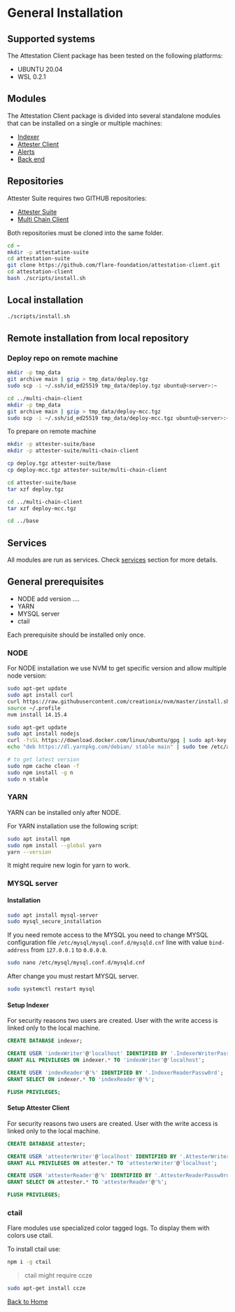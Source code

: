 # General Installation

## Supported systems

The Attestation Client package has been tested on the following platforms:

- UBUNTU 20.04
- WSL 0.2.1

## Modules

The Attestation Client package is divided into several standalone modules that can be installed on a single or multiple machines:

- [Indexer](./indexer-installation.md)
- [Attester Client](./attester-client-installation.md)
- [Alerts](./alerts-installation.md)
- [Back end](./backend-installation.md)

## Repositories

Attester Suite requires two GITHUB repositories:
- [Attester Suite](https://github.com/flare-foundation/attestation-client)
- [Multi Chain Client](https://github.com/flare-foundation/multi-chain-client)

Both repositories must be cloned into the same folder.

``` bash
cd ~
mkdir -p attestation-suite
cd attestation-suite
git clone https://github.com/flare-foundation/attestation-client.git
cd attestation-client
bash ./scripts/install.sh

```

## Local installation
``` bash
./scripts/install.sh
```

## Remote installation from local repository

### Deploy repo on remote machine
``` bash
mkdir -p tmp_data
git archive main | gzip > tmp_data/deploy.tgz
sudo scp -i ~/.ssh/id_ed25519 tmp_data/deploy.tgz ubuntu@<server>:~

cd ../multi-chain-client
mkdir -p tmp_data
git archive main | gzip > tmp_data/deploy-mcc.tgz
sudo scp -i ~/.ssh/id_ed25519 tmp_data/deploy-mcc.tgz ubuntu@<server>:~
```

To prepare on remote machine
``` bash
mkdir -p attester-suite/base
mkdir -p attester-suite/multi-chain-client

cp deploy.tgz attester-suite/base
cp deploy-mcc.tgz attester-suite/multi-chain-client

cd attester-suite/base
tar xzf deploy.tgz

cd ../multi-chain-client
tar xzf deploy-mcc.tgz

cd ../base
```


## Services

All modules are run as services. Check [services](services.md) section for more details.

## General prerequisites

- NODE add version ....
- YARN
- MYSQL server
- ctail

Each prerequisite should be installed only once.

### NODE

For NODE installation we use NVM to get specific version and allow multiple node version:

``` bash
sudo apt-get update
sudo apt install curl 
curl https://raw.githubusercontent.com/creationix/nvm/master/install.sh | bash
source ~/.profile 
nvm install 14.15.4
```

``` bash
sudo apt-get update
sudo apt install nodejs
curl -fsSL https://download.docker.com/linux/ubuntu/gpg | sudo apt-key --keyring /etc/apt/trusted.gpg.d/docker-apt-key.gpg add
echo "deb https://dl.yarnpkg.com/debian/ stable main" | sudo tee /etc/apt/sources.list.d/yarn.list

# to get latest version
sudo npm cache clean -f
sudo npm install -g n
sudo n stable
```

### YARN

YARN can be installed only after NODE.

For YARN installation use the following script:

``` bash
sudo apt install npm
sudo npm install --global yarn
yarn --version
```

It might require new login for yarn to work.

### MYSQL server

#### Installation
```` bash
sudo apt install mysql-server
sudo mysql_secure_installation
````

If you need remote access to the MYSQL you need to change MYSQL configuration file `/etc/mysql/mysql.conf.d/mysqld.cnf` line with value `bind-address` from `127.0.0.1` to `0.0.0.0`.
``` bash
sudo nano /etc/mysql/mysql.conf.d/mysqld.cnf
```

After change you must restart MYSQL server.
``` bash
sudo systemctl restart mysql
```

#### Setup Indexer

For security reasons two users are created. User with the write access is linked only to the local machine.

``` sql
CREATE DATABASE indexer;

CREATE USER 'indexWriter'@'localhost' IDENTIFIED BY '.IndexerWriterPassw0rd';
GRANT ALL PRIVILEGES ON indexer.* TO 'indexWriter'@'localhost';

CREATE USER 'indexReader'@'%' IDENTIFIED BY '.IndexerReaderPassw0rd';
GRANT SELECT ON indexer.* TO 'indexReader'@'%';

FLUSH PRIVILEGES;
```

#### Setup Attester Client

For security reasons two users are created. User with the write access is linked only to the local machine.

``` sql
CREATE DATABASE attester;

CREATE USER 'attesterWriter'@'localhost' IDENTIFIED BY '.AttesterWriterPassw0rd';
GRANT ALL PRIVILEGES ON attester.* TO 'attesterWriter'@'localhost';

CREATE USER 'attesterReader'@'%' IDENTIFIED BY '.AttesterReaderPassw0rd';
GRANT SELECT ON attester.* TO 'attesterReader'@'%';

FLUSH PRIVILEGES;
```

### ctail

Flare modules use specialized color tagged logs. To display them with colors use ctail.

To install ctail use:

``` bash
npm i -g ctail
```

> ctail might require ccze
``` bash
sudo apt-get install ccze
```

[Back to Home](./../README.md)
